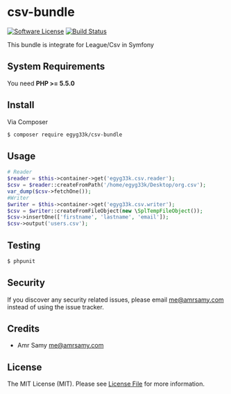 # csv-bundle

[![Software License][ico-license]](LICENSE.md)
[![Build Status][ico-travis]][link-travis]


This bundle is integrate for League/Csv in Symfony

## System Requirements

You need **PHP >= 5.5.0**

## Install

Via Composer

``` bash
$ composer require egyg33k/csv-bundle

```

## Usage

``` php
# Reader
$reader = $this->container->get('egyg33k.csv.reader');
$csv = $reader::createFromPath('/home/egyg33k/Desktop/org.csv');
var_dump($csv->fetchOne());
#Writer
$writer = $this->container->get('egyg33k.csv.writer');
$csv = $writer::createFromFileObject(new \SplTempFileObject());
$csv->insertOne(['firstname', 'lastname', 'email']);
$csv->output('users.csv');
```


## Testing

``` bash
$ phpunit
```

## Security

If you discover any security related issues, please email me@amrsamy.com instead of using the issue tracker.

## Credits

- Amr Samy <me@amrsamy.com>

## License

The MIT License (MIT). Please see [License File](LICENSE.md) for more information.

[ico-travis]: https://travis-ci.org/EGYG33K/CsvBundle.svg?branch=master
[ico-license]: https://img.shields.io/badge/license-MIT-brightgreen.svg?style=flat-square

[link-travis]: https://travis-ci.org/EGYG33K/CsvBundle
[link-author]: https://github.com/EGYG33K
